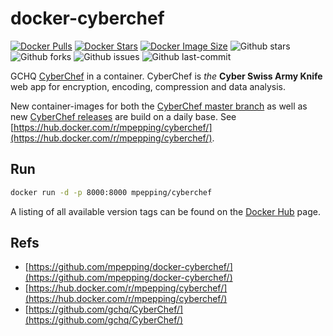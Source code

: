 # docker-cyberchef

[![Docker Pulls](https://badgen.net/docker/pulls/mpepping/cyberchef?icon=docker&label=pulls)](https://hub.docker.com/r/mpepping/cyberchef/)
[![Docker Stars](https://badgen.net/docker/stars/mpepping/cyberchef?icon=docker&label=stars)](https://hub.docker.com/r/mpepping/cyberchef/)
[![Docker Image Size](https://badgen.net/docker/size/mpepping/cyberchef?icon=docker&label=image%20size)](https://hub.docker.com/r/mpepping/cyberchef/)
![Github stars](https://badgen.net/github/stars/mpepping/docker-cyberchef?icon=github&label=stars)
![Github forks](https://badgen.net/github/forks/mpepping/docker-cyberchef?icon=github&label=forks)
![Github issues](https://img.shields.io/github/issues/mpepping/docker-cyberchef)
![Github last-commit](https://img.shields.io/github/last-commit/mpepping/docker-cyberchef)


GCHQ [CyberChef](https://github.com/gchq/CyberChef/) in a container. CyberChef is *the* **Cyber Swiss Army Knife** web app for encryption, encoding, compression and data analysis.

New container-images for both the [CyberChef master branch](https://github.com/gchq/CyberChef) as well as new [CyberChef releases](https://github.com/gchq/CyberChef/releases) are build on a daily base. See [https://hub.docker.com/r/mpepping/cyberchef/](https://hub.docker.com/r/mpepping/cyberchef/).

## Run

```bash
docker run -d -p 8000:8000 mpepping/cyberchef
```

A listing of all available version tags can be found on the [Docker Hub](https://hub.docker.com/r/mpepping/cyberchef/tags) page.

## Refs

* [https://github.com/mpepping/docker-cyberchef/](https://github.com/mpepping/docker-cyberchef/)
* [https://hub.docker.com/r/mpepping/cyberchef/](https://hub.docker.com/r/mpepping/cyberchef/)
* [https://github.com/gchq/CyberChef/](https://github.com/gchq/CyberChef/)
